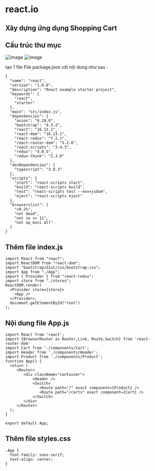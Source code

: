 # react.io
## Xây dựng ứng dụng Shopping Cart
## Cấu trúc thư mục
![image](https://user-images.githubusercontent.com/6966136/183286769-0058295b-d5bd-44cf-b2ff-b45718702837.png)
![image](https://user-images.githubusercontent.com/6966136/183286789-a77405d9-e6a1-467d-b086-1d9307b5e06c.png)

tạo 1 file File package.json với nội dung như sau : 
```
{
  "name": "react",
  "version": "1.0.0",
  "description": "React example starter project",
  "keywords": [
    "react",
    "starter"
  ],
  "main": "src/index.js",
  "dependencies": {
    "axios": "0.20.0",
    "bootstrap": "4.5.2",
    "react": "16.13.1",
    "react-dom": "16.13.1",
    "react-redux": "7.2.1",
    "react-router-dom": "5.2.0",
    "react-scripts": "3.4.3",
    "redux": "4.0.5",
    "redux-thunk": "2.3.0"
  },
  "devDependencies": {
    "typescript": "3.8.3"
  },
  "scripts": {
    "start": "react-scripts start",
    "build": "react-scripts build",
    "test": "react-scripts test --env=jsdom",
    "eject": "react-scripts eject"
  },
  "browserslist": [
    ">0.2%",
    "not dead",
    "not ie <= 11",
    "not op_mini all"
  ]
}
```

## Thêm file index.js
```
import React from "react";
import ReactDOM from "react-dom";
import "bootstrap/dist/css/bootstrap.css";
import App from "./App";
import { Provider } from "react-redux";
import store from "./stores";
ReactDOM.render(
  <Provider store={store}>
    <App />
  </Provider>,
  document.getElementById("root")
);
```
## Nội dung file App.js
```
import React from 'react';
import {BrowserRouter as Router,Link, Route,Switch} from 'react-router-dom'
import Cart from './components/Cart';
import Header from './components/Header';
import Product from './components/Product';
function App() {
  return (
     <Router>
        <div className="container">
            <Header />
            <Switch>
               <Route path="/" exact component={Product} />
               <Route path="/carts" exact component={Cart} />
            </Switch>
        </div>
     </Router>
  );
}

export default App;
```
## Thêm file styles.css
```
.App {
  font-family: sans-serif;
  text-align: center;
}
```
